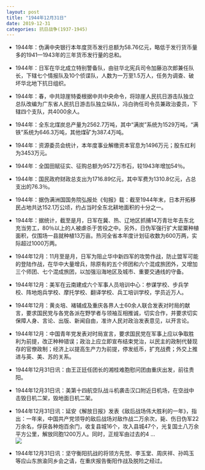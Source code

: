 ```yaml
---
layout: post
title: "1944年12月31日"
date: 2019-12-31
categories: 抗日战争(1937-1945)
---
```


<meta name="referrer" content="no-referrer" />

- 1944年：伪满中央银行本年度货币发行总额为58.76亿元，略低于发行货币量多的1941—1943年的三年货币发行量的总和。 

- 1944年：日军在华北成立特别警备队，由驻华北宪兵司令加藤泊次郎兼任队长，下辖七个情报队及10个侦谍队，人数为一万至1.5万人，任务为调查、破坏华北地下抗日组织。 

- 1944年：春，中共琼崖特委根据中共中央命令，将琼崖人民抗日游击队独立总队改编为广东省人民抗日游击队独立纵队，冯白驹任司令员兼政治委员，下辖四个支队，共4000余人。 

- 1944年：全东北煤炭总产量为2562.7万吨，其中“满炭”系统为1529万吨，“满铁”系统为646.3万吨，其他煤矿为387.4万吨。 

- 1944年：资源委员会统计，本年度事业解缴资本官息为1496万元；股东红利为3453万元。 

- 1944年：全国田赋征实、征购总额为9572万市石，较1943年增加54％。 

- 1944年：国民政府财政总支出为1716.89亿元，其中军费为1310.8亿元，占总支出的76.3％。 

- 1944年：据伪满洲国国务院弘报处《旬报》载：截至1944年末，日本开拓移民占地共达152.1万公顷，约占当时全东北耕地面积的十分之一。 

- 1944年：据统计，截至是月，日军在冀、热、辽地区抓捕14万青壮年去东北充当劳工，80％以上的人被虐杀于苦役之中。另外，日伪军强行扩大罂粟种植面积，仅围场一县就种植13万亩。热河全省本年度计划征收数为600万两，实际超过1000万两。 

- 1944年12月：11月至是月，日军为阻止华中新四军的攻势作战，防止盟军可能的登陆作战，在华中大量增兵，除原有的五个师团和六个混成旅团外，又增加三个师团、七个混成旅团，以加强沿海地区及城市、重要交通线的守备。 

- 1944年12月：美军在云南建成六个军事人员培训中心：参谋学校、步兵学校、阵地炮兵学校、摩托学校、翻译学校、兵工培训学校，学员近万人。 

- 1944年12月：黄炎培、褚辅成及重庆各界人士60余人联合发表对时局的献言，要求国民党与各党各派在野学者与领袖互相推诚，切实合作，并要求切实保障人身、言论、出版、新闻自由，准许人民对政治发表意见，以开言论。 

- 1944年12月：中国青年党发表对时局宣言，要求国民党在军事上应以争取胜利为前提，改正种种错误；政治上应立即宣布结束党治，以民主的政制代替现存的官僚政制；经济上以提高生产力为前提，停发纸币，扩充战费；外交上推进与英、美、苏的关系。 

- 1944年12月31日讯：由王正廷任团长的湘桂难胞慰问团由重庆出发，前往贵阳。 

- 1944年12月31日讯：美第十四航空队战斗机袭击汉口附近日机场，在空战中击毁日机二架，毁地面日机二架。 

- 1944年12月31日讯：延安《解放日报》发表《敌后战场伟大胜利的一年》，指出：一年来，中国共产党领导的敌后战场对敌作战二万余次，毙、伤日伪军22万余名，俘获各种炮百余门，收复县城16个，攻入县城47个，光复国土八万余平方公里，解放同胞1200万人。同时，正规军由过去的4 ... <br/><img src="https://wx3.sinaimg.cn/large/aca367d8ly1gafmlcgj2rj20c809zglq.jpg" />

- 1944年12月31日讯：坚守衡阳抗战的将领方先觉、李玉堂、周庆祥、孙鸣玉等应山东旅渝同乡会之请，在重庆报告衡阳作战及脱险之经过。 

